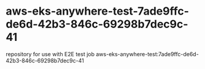 # aws-eks-anywhere-test-7ade9ffc-de6d-42b3-846c-69298b7dec9c-41
repository for use with E2E test job aws-eks-anywhere-test:7ade9ffc-de6d-42b3-846c-69298b7dec9c-41
